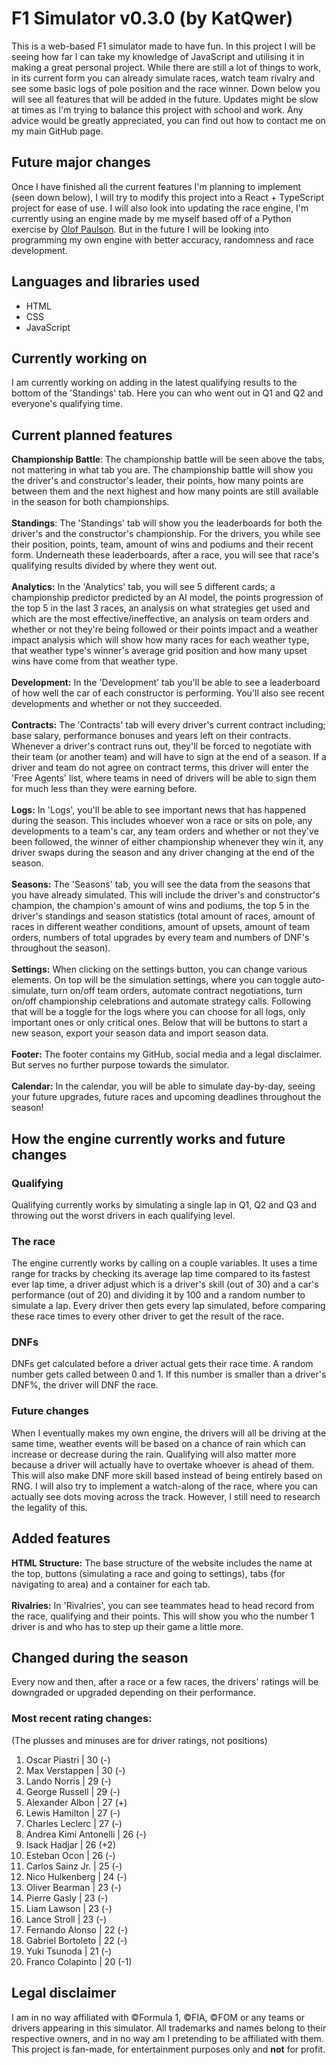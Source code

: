 # F1 Simulator v0.3.0 (by KatQwer)
This is a web-based F1 simulator made to have fun. In this project I will be seeing how far I can take my knowledge of JavaScript and utilising it in making a great personal project. While there are still a lot of things to work, in its current form you can already simulate races, watch team rivalry and see some basic logs of pole position and the race winner. Down below you will see all features that will be added in the future. Updates might be slow at times as I'm trying to balance this project with school and work. Any advice would be greatly appreciated, you can find out how to contact me on my main GitHub page.
## Future major changes
Once I have finished all the current features I'm planning to implement (seen down below), I will try to modify this project into a React + TypeScript project for ease of use. I will also look into updating the race engine, I'm currently using an engine made by me myself based off of a Python exercise by [Olof Paulson](https://scrimba.com/u0102m0). But in the future I will be looking into programming my own engine with better accuracy, randomness and race development.
## Languages and libraries used
- HTML
- CSS
- JavaScript
## Currently working on
I am currently working on adding in the latest qualifying results to the bottom of the 'Standings' tab. Here you can who went out in Q1 and Q2 and everyone's qualifying time.
## Current planned features
**Championship Battle**: The championship battle will be seen above the tabs, not mattering in what tab you are. The championship battle will show you the driver's and constructor's leader, their points, how many points are between them and the next highest and how many points are still available in the season for both championships. <br><br>
**Standings**: The 'Standings' tab will show you the leaderboards for both the driver's and the constructor's championship. For the drivers, you while see their position, points, team, amount of wins and podiums and their recent form. Underneath these leaderboards, after a race, you will see that race's qualifying results divided by where they went out. <br><br>
**Analytics:** In the 'Analytics' tab, you will see 5 different cards; a championship predictor predicted by an AI model, the points progression of the top 5 in the last 3 races, an analysis on what strategies get used and which are the most effective/ineffective, an analysis on team orders and whether or not they're being followed or their points impact and a weather impact analysis which will show how many races for each weather type, that weather type's winner's average grid position and how many upset wins have come from that weather type. <br><br>
**Development:** In the 'Development' tab you'll be able to see a leaderboard of how well the car of each constructor is performing. You'll also see recent developments and whether or not they succeeded. <br><br>
**Contracts:** The 'Contracts' tab will every driver's current contract including; base salary, performance bonuses and years left on their contracts. Whenever a driver's contract runs out, they'll be forced to negotiate with their team (or another team) and will have to sign at the end of a season. If a driver and team do not agree on contract terms, this driver will enter the 'Free Agents' list, where teams in need of drivers will be able to sign them for much less than they were earning before. <br><br>
**Logs:** In 'Logs', you'll be able to see important news that has happened during the season. This includes whoever won a race or sits on pole, any developments to a team's car, any team orders and whether or not they've been followed, the winner of either championship whenever they win it, any driver swaps during the season and any driver changing at the end of the season. <br><br>
**Seasons:** The 'Seasons' tab, you will see the data from the seasons that you have already simulated. This will include the driver's and constructor's champion, the champion's amount of wins and podiums, the top 5 in the driver's standings and season statistics (total amount of races, amount of races in different weather conditions, amount of upsets, amount of team orders, numbers of total upgrades by every team and numbers of DNF's throughout the season). <br><br>
**Settings:** When clicking on the settings button, you can change various elements. On top will be the simulation settings, where you can toggle auto-simulate, turn on/off team orders, automate contract negotiations, turn on/off championship celebrations and automate strategy calls. Following that will be a toggle for the logs where you can choose for all logs, only important ones or only critical ones. Below that will be buttons to start a new season, export your season data and import season data. <br><br>
**Footer:** The footer contains my GitHub, social media and a legal disclaimer. But serves no further purpose towards the simulator. <br><br>
**Calendar:** In the calendar, you will be able to simulate day-by-day, seeing your future upgrades, future races and upcoming deadlines throughout the season!
## How the engine currently works and future changes
### Qualifying
Qualifying currently works by simulating a single lap in Q1, Q2 and Q3 and throwing out the worst drivers in each qualifying level.
### The race
The engine currently works by calling on a couple variables. It uses a time range for tracks by checking its average lap time compared to its fastest ever lap time, a driver adjust which is a driver's skill (out of 30) and a car's performance (out of 20) and dividing it by 100 and a random number to simulate a lap. Every driver then gets every lap simulated, before comparing these race times to every other driver to get the result of the race.
### DNFs
DNFs get calculated before a driver actual gets their race time. A random number gets called between 0 and 1. If this number is smaller than a driver's DNF%, the driver will DNF the race.
### Future changes
When I eventually makes my own engine, the drivers will all be driving at the same time, weather events will be based on a chance of rain which can increase or decrease during the rain. Qualifying will also matter more because a driver will actually have to overtake whoever is ahead of them. This will also make DNF more skill based instead of being entirely based on RNG. I will also try to implement a watch-along of the race, where you can actually see dots moving across the track. However, I still need to research the legality of this.
## Added features
**HTML Structure:** The base structure of the website includes the name at the top, buttons (simulating a race and going to settings), tabs (for navigating to area) and a container for each tab. <br><br>
**Rivalries:** In 'Rivalries', you can see teammates head to head record from the race, qualifying and their points. This will show you who the number 1 driver is and who has to step up their game a little more.
## Changed during the season
Every now and then, after a race or a few races, the drivers' ratings will be downgraded or upgraded depending on their performance.
### Most recent rating changes:
(The plusses and minuses are for driver ratings, not positions)
1. Oscar Piastri | 30 (-)
2. Max Verstappen | 30 (-)
3. Lando Norris | 29 (-)
4. George Russell | 29 (-)
5. Alexander Albon | 27 (+)
6. Lewis Hamilton | 27 (-)
7. Charles Leclerc | 27 (-)
8. Andrea Kimi Antonelli | 26 (-)
9. Isack Hadjar | 26 (+2)
10. Esteban Ocon | 26 (-)
11. Carlos Sainz Jr. | 25 (-)
12. Nico Hulkenberg | 24 (-)
13. Oliver Bearman | 23 (-)
14. Pierre Gasly | 23 (-)
15. Liam Lawson | 23 (-)
16. Lance Stroll | 23 (-)
17. Fernando Alonso | 22 (-)
18. Gabriel Bortoleto | 22 (-)
19. Yuki Tsunoda | 21 (-)
20. Franco Colapinto | 20 (-1)
## Legal disclaimer
I am in no way affiliated with &copy;Formula 1, &copy;FIA, &copy;FOM or any teams or drivers appearing in this simulator. All trademarks and names belong to their respective owners, and in no way am I pretending to be affiliated with them. This project is fan-made, for entertainment purposes only and **not** for profit.